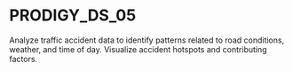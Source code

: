 # PRODIGY_DS_05
Analyze traffic accident data to identify patterns related to road conditions, weather, and time of day. Visualize accident hotspots and contributing factors.

